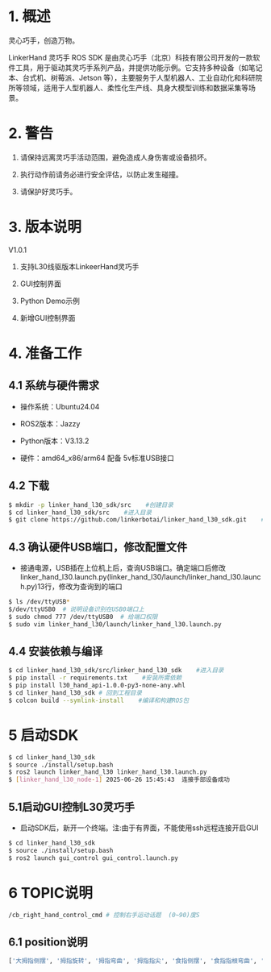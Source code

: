 # 1. **概述**

灵心巧手，创造万物。

LinkerHand 灵巧手 ROS SDK 是由灵心巧手（北京）科技有限公司开发的一款软件工具，用于驱动其灵巧手系列产品，并提供功能示例。它支持多种设备（如笔记本、台式机、树莓派、Jetson 等），主要服务于人型机器人、工业自动化和科研院所等领域，适用于人型机器人、柔性化生产线、具身大模型训练和数据采集等场景。

# 2. **警告**

1. 请保持远离灵巧手活动范围，避免造成人身伤害或设备损坏。

2. 执行动作前请务必进行安全评估，以防止发生碰撞。

3. 请保护好灵巧手。

# 3. **版本说明**
V1.0.1
1. 支持L30线驱版本LinkeerHand灵巧手
2. GUI控制界面
3. Python Demo示例


3. 新增GUI控制界面

# 4. 准备工作

## 4.1 系统与硬件需求

* 操作系统：Ubuntu24.04

* ROS2版本：Jazzy

* Python版本：V3.13.2

* 硬件：amd64_x86/arm64 配备 5v标准USB接口

## 4.2 下载

```bash
$ mkdir -p linker_hand_l30_sdk/src    #创建目录
$ cd linker_hand_l30_sdk/src    #进入目录
$ git clone https://github.com/linkerbotai/linker_hand_l30_sdk.git    #获取SDK
```

## 4.3 确认硬件USB端口，修改配置文件
- 接通电源，USB插在上位机上后，查询USB端口。确定端口后修改linker_hand_l30.launch.py(linker_hand_l30/launch/linker_hand_l30.launch.py)13行，修改为查询到的端口
```bash
$ ls /dev/ttyUSB*
$/dev/ttyUSB0  # 说明设备识别在USB0端口上
$ sudo chmod 777 /dev/ttyUSB0  # 给端口权限
$ sudo vim linker_hand_l30/launch/linker_hand_l30.launch.py
```

## 4.4 安装依赖与编译

```bash
$ cd linker_hand_l30_sdk/src/linker_hand_l30_sdk    #进入目录
$ pip install -r requirements.txt    #安装所需依赖
$ pip install l30_hand_api-1.0.0-py3-none-any.whl
$ cd linker_hand_l30_sdk # 回到工程目录
$ colcon build --symlink-install    #编译和构建ROS包
```

# 5 启动SDK
```bash
$ cd linker_hand_l30_sdk
$ source ./install/setup.bash
$ ros2 launch linker_hand_l30 linker_hand_l30.launch.py
$ [linker_hand_l30_node-1] 2025-06-26 15:45:43  连接手部设备成功
```
## 5.1启动GUI控制L30灵巧手
 - 启动SDK后，新开一个终端。注:由于有界面，不能使用ssh远程连接开启GUI
```bash
$ cd linker_hand_l30_sdk
$ source ./install/setup.bash
$ ros2 launch gui_control gui_control.launch.py
```

# 6 TOPIC说明
```bash
/cb_right_hand_control_cmd # 控制右手运动话题  (0~90)度S
```
## 6.1 position说明
```bash
['大拇指侧摆', '拇指旋转', '拇指弯曲', '拇指指尖', '食指侧摆', '食指指根弯曲', '食指指尖', '中指侧摆', '中指指根', '中指指尖', '无名指侧摆', '无名指指根', '无名指指尖', '小指侧摆', '小指指根', '小指指尖', '手腕']
```
